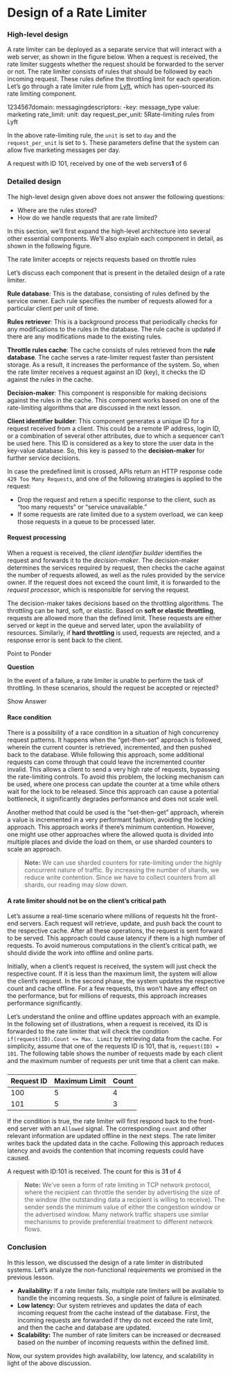# Design of a Rate Limiter

### High-level design <a href="#high-level-design-0" id="high-level-design-0"></a>

A rate limiter can be deployed as a separate service that will interact with a web server, as shown in the figure below. When a request is received, the rate limiter suggests whether the request should be forwarded to the server or not. The rate limiter consists of rules that should be followed by each incoming request. These rules define the throttling limit for each operation. Let’s go through a rate limiter rule from [Lyft](https://github.com/envoyproxy/ratelimit), which has open-sourced its rate limiting component.

1234567domain: messagingdescriptors:   -key: message\_type    value: marketing    rate\_limit:               unit: day               request\_per\_unit: 5Rate-limiting rules from Lyft

In the above rate-limiting rule, the `unit` is set to `day` and the `request_per_unit` is set to `5`. These parameters define that the system can allow five marketing messages per day.

A request with ID 101, received by one of the web servers**1** of 6

### Detailed design <a href="#detailed-design-0" id="detailed-design-0"></a>

The high-level design given above does not answer the following questions:

* Where are the rules stored?
* How do we handle requests that are rate limited?

In this section, we’ll first expand the high-level architecture into several other essential components. We’ll also explain each component in detail, as shown in the following figure.

The rate limiter accepts or rejects requests based on throttle rules

Let’s discuss each component that is present in the detailed design of a rate limiter.

**Rule database**: This is the database, consisting of rules defined by the service owner. Each rule specifies the number of requests allowed for a particular client per unit of time.

**Rules retriever**: This is a background process that periodically checks for any modifications to the rules in the database. The rule cache is updated if there are any modifications made to the existing rules.

**Throttle rules cache**: The cache consists of rules retrieved from the **rule database**. The cache serves a rate-limiter request faster than persistent storage. As a result, it increases the performance of the system. So, when the rate limiter receives a request against an ID (key), it checks the ID against the rules in the cache.

**Decision-maker**: This component is responsible for making decisions against the rules in the cache. This component works based on one of the rate-limiting algorithms that are discussed in the next lesson.

**Client identifier builder**: This component generates a unique ID for a request received from a client. This could be a remote IP address, login ID, or a combination of several other attributes, due to which a sequencer can’t be used here. This ID is considered as a key to store the user data in the key-value database. So, this key is passed to the **decision-maker** for further service decisions.

In case the predefined limit is crossed, APIs return an HTTP response code `429 Too Many Requests`, and one of the following strategies is applied to the request:

* Drop the request and return a specific response to the client, such as “too many requests” or “service unavailable.”
* If some requests are rate limited due to a system overload, we can keep those requests in a queue to be processed later.

#### Request processing <a href="#request-processing-0" id="request-processing-0"></a>

When a request is received, the _client identifier builder_ identifies the request and forwards it to the _decision-maker_. The decision-maker determines the services required by request, then checks the cache against the number of requests allowed, as well as the rules provided by the service owner. If the request does not exceed the count limit, it is forwarded to the _request processor_, which is responsible for serving the request.

The decision-maker takes decisions based on the throttling algorithms. The throttling can be hard, soft, or elastic. Based on **soft or elastic throttling**, requests are allowed more than the defined limit. These requests are either served or kept in the queue and served later, upon the availability of resources. Similarly, if **hard throttling** is used, requests are rejected, and a response error is sent back to the client.

Point to Ponder

**Question**

In the event of a failure, a rate limiter is unable to perform the task of throttling. In these scenarios, should the request be accepted or rejected?

Show Answer

#### Race condition <a href="#race-condition-0" id="race-condition-0"></a>

There is a possibility of a race condition in a situation of high concurrency request patterns. It happens when the “get-then-set” approach is followed, wherein the current counter is retrieved, incremented, and then pushed back to the database. While following this approach, some additional requests can come through that could leave the incremented counter invalid. This allows a client to send a very high rate of requests, bypassing the rate-limiting controls. To avoid this problem, the locking mechanism can be used, where one process can update the counter at a time while others wait for the lock to be released. Since this approach can cause a potential bottleneck, it significantly degrades performance and does not scale well.

Another method that could be used is the “set-then-get” approach, wherein a value is incremented in a very performant fashion, avoiding the locking approach. This approach works if there’s minimum contention. However, one might use other approaches where the allowed quota is divided into multiple places and divide the load on them, or use sharded counters to scale an approach.

> **Note:** We can use sharded counters for rate-limiting under the highly concurrent nature of traffic. By increasing the number of shards, we reduce write contention. Since we have to collect counters from all shards, our reading may slow down.

#### A rate limiter should not be on the client’s critical path <a href="#a-rate-limiter-should-not-be-on-the-clients-critical-path-0" id="a-rate-limiter-should-not-be-on-the-clients-critical-path-0"></a>

Let’s assume a real-time scenario where millions of requests hit the front-end servers. Each request will retrieve, update, and push back the count to the respective cache. After all these operations, the request is sent forward to be served. This approach could cause latency if there is a high number of requests. To avoid numerous computations in the client’s critical path, we should divide the work into offline and online parts.

Initially, when a client’s request is received, the system will just check the respective count. If it is less than the maximum limit, the system will allow the client’s request. In the second phase, the system updates the respective count and cache offline. For a few requests, this won’t have any effect on the performance, but for millions of requests, this approach increases performance significantly.

Let’s understand the online and offline updates approach with an example. In the following set of illustrations, when a request is received, its ID is forwarded to the rate limiter that will check the condition `if(request(ID).Count <= Max. Limit` by retrieving data from the cache. For simplicity, assume that one of the requests ID is 101, that is, `request(ID) = 101`. The following table shows the number of requests made by each client and the maximum number of requests per unit time that a client can make.

###

| Request ID | Maximum Limit | Count |
| ---------- | ------------- | ----- |
| 100        | 5             | 4     |
| 101        | 5             | 3     |

If the condition is true, the rate limiter will first respond back to the front-end server with an `Allowed` signal. The corresponding `count` and other relevant information are updated offline in the next steps. The rate limiter writes back the updated data in the cache. Following this approach reduces latency and avoids the contention that incoming requests could have caused.

A request with ID:101 is received. The count for this is 3**1** of 4

> **Note:** We’ve seen a form of rate limiting in TCP network protocol, where the recipient can throttle the sender by advertising the size of the window (the outstanding data a recipient is willing to receive). The sender sends the minimum value of either the congestion window or the advertised window. Many network traffic shapers use similar mechanisms to provide preferential treatment to different network flows.

### Conclusion <a href="#conclusion-0" id="conclusion-0"></a>

In this lesson, we discussed the design of a rate limiter in distributed systems. Let’s analyze the non-functional requirements we promised in the previous lesson.

* **Availability:** If a rate limiter fails, multiple rate limiters will be available to handle the incoming requests. So, a single point of failure is eliminated.
* **Low latency:** Our system retrieves and updates the data of each incoming request from the cache instead of the database. First, the incoming requests are forwarded if they do not exceed the rate limit, and then the cache and database are updated.
* **Scalability:** The number of rate limiters can be increased or decreased based on the number of incoming requests within the defined limit.

Now, our system provides high availability, low latency, and scalability in light of the above discussion.

